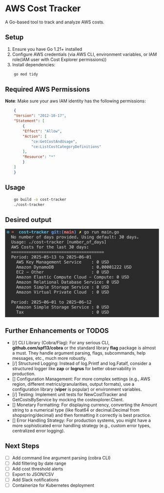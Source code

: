 # AWS Cost Tracker

A Go-based tool to track and analyze AWS costs.

## Setup

1. Ensure you have Go 1.21+ installed
2. Configure AWS credentials (via AWS CLI, environment variables, or IAM role(IAM user with Cost Explorer permissions))
3. Install dependencies:
```bash
    go mod tidy
```

## Required AWS Permissions

**Note**: Make sure your aws IAM identity has the following permissions:
```json
    {
    "Version": "2012-10-17",
    "Statement": [
        {
        "Effect": "Allow",
        "Action": [
            "ce:GetCostAndUsage",
            "ce:ListCostCategoryDefinitions"
        ],
        "Resource": "*"
        }
    ]
    }
```

## Usage

```bash
    go build -o cost-tracker
    ./cost-tracker
```

## Desired output

![output](output.png)

## Further Enhancements or TODOS

- [/] CLI Library (Cobra/Flag): For any serious CLI, **github.com/spf13/cobra** or the standard library **flag** package is almost a must. They handle argument parsing, flags, subcommands, help messages, etc., much more robustly.
- [/] Structured Logging: Instead of log.Printf and log.Fatalf, consider a structured logger like **zap** or **logrus** for better observability in production.
- [] Configuration Management: For more complex settings (e.g., AWS region, different metrics/granularities, output formats), use a configuration library (**viper** is popular) or environment variables.
- [/] Testing: Implement unit tests for NewCostTracker and GetCostsByService by mocking the costexplorer.Client.
- [] Monetary Formatting: For displaying currency, converting the Amount string to a numerical type (like float64 or decimal.Decimal from shopspring/decimal) and then formatting it correctly is best practice.
- [] Error Handling Strategy: For production systems, you might have a more sophisticated error handling strategy (e.g., custom error types, centralized error logging).

## Next Steps

- [ ] Add command line argument parsing (cobra CLI)
- [ ] Add filtering by date range
- [ ] Add cost threshold alerts
- [ ] Export to JSON/CSV
- [ ] Add Slack notifications
- [ ] Containerize for Kubernetes deployment